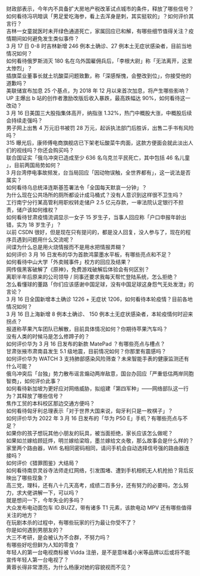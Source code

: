 财政部表示，今年内不具备扩大房地产税改革试点城市的条件，释放了哪些信号？  
如何看待冯巩暗讽「男足爱吃海参，看上去浑身是刺，其实挺软的」？如何评价其言行？  
吉林一女童就医时未开绿色通道死亡，家属回应已和解，有哪些细节值得关注？疫情期间如何避免发生类似事件？  
3 月 17 日 0-8 时吉林新增 246 例本土确诊、27 例本土无症状感染者，目前当地情况如何？  
如何看待俄罗斯消灭 180 名在乌外国雇佣兵后，「李根大尉」称「无法离开，这里太惨烈」？  
插旗菜业董事长就土坑酸菜问题致歉，称「深感惭愧，会整改到位」，你接受他的道歉吗？  
美联储宣布加息 25 个基点，为 2018 年 12 月以来首次加息，将产生哪些影响？  
UP 主爆出 b 站的创作者激励改版后收入暴跌，最高跌幅达 90%，如何看待这一改动？  
3 月 16 日美国三大股指集体高开，纳指涨 1.32%，热门中概股大涨，中概股后续会持续走强吗？  
男子网上出售 4 万元旧书被罚 28 万元，起诉执法部门后胜诉，出售二手书有风险吗？  
315 曝光后，康师傅电商旗舰店已下架老坛酸菜牛肉面，这款方便面会就此淡出人们的视线吗？你还会购买吗？  
联合国证实「俄乌冲突已造成至少 636 名乌克兰平民死亡，其中包括 46 名儿童 」，目前两国局势如何？  
3 月台湾停电事故频发，台当局回应「因动物误触，全世界都有」，这一说法是否属实？  
如何看待乌总统泽连斯基签署法令「全国每天默哀一分钟」？  
为什么现在公共场所的厕所都设计成马桶式？没有人意识到这样很不卫生吗？  
工行南宁分行某高管利用职权转走储户 2.5 亿元存款，一审法院认定银行不担责，储户该如何维权？  
如何看待甘肃疫情流调显示一女子 15 岁生子，当事人回应称「户口申报年龄出错，实为 18 岁生子」？  
以前 CSDN 很好，但是现在只有提问的，都是没人回复，没人参与了，现在的程序员遇到问题用什么交流呢？  
间谍为什么总是用火烧情报而不是用水把情报弄糊？  
如何评价 3 月 16 日发布的华为首款鸿蒙墨水平板，有哪些亮点和不足？  
如何看待中山大学「外卖贼事件」校方的回应及结果？  
网传俄黑客破解了《原神》，免费游戏破解后体验会有何区别？  
离职半年后原来的公司领导 / 同事还要求我每天帮忙登陆系统，怎么拒绝？  
怎么看懂球的董路「你们应该感谢中国足球，没有中国足球这身怨气无处发泄」的言论？  
3 月 16 日全国新增本土确诊 1226 + 无症状 1206，如何看待本轮疫情？目前各地情况如何？  
3 月 16 日上海新增 8 例本土确诊、 150 例本土无症状感染者，本轮疫情何时迎来拐点？  
报道称苹果汽车团队已解散，目前具体情况如何？你期待苹果汽车吗？  
没有人类的时候马是怎么修蹄子的？  
如何评价华为 3 月 16 日发布的新款 MatePad ？有哪些亮点与槽点？  
甘肃张掖市肃南县发生 5.1 级地震，目前情况如何？你那里有震感吗？  
如何评价华为 WATCH 3 支持肺部感染风险筛查？未来智能手表的健康监测还有什么可能？  
俄乌冲突后「台独」势力散布谣言煽动两岸敌意，国台办回应「严重低估两岸同胞智商」，如何评价此事？  
如何看待新加坡为更好应对网络威胁，拟组建「第四军种」——网络部队这一行为？其释放了哪些信号？  
焦作工贸的本科校区那边交通方便吗？  
如何看待匈牙利总理表示「对于世界大国来说，匈牙利只是一枚棋子」？  
如何评价华为 2022 年 3 月 16 日发布的「华为 P50 E」手机？有哪些亮点与不足？  
如果你的孩子想玩其他小朋友的玩具，被当面拒绝，家长应该怎么做呢？  
如果如兰嫁给顾廷烨，明兰嫁给梁晗，墨兰嫁给文炎敬，那么故事会是什么样的？  
家里两个路由器，Wifi 名相同密码相同，请问手机会自动选择信号强的路由器连接吗？  
如何评价《猎罪图鉴》大结局？  
如何看待南京灵谷寺法师走红网络，引发围堵、遭到手机相机无人机抢拍？背后反映出了哪些现象？  
高三党，理科，还有八十几天高考，成绩二百多分，还有努力的必要吗，怎么努力，求大佬讲解一下，可以吗？  
就是想问一下，今年失业的多吗？  
大众发布电动面包车 ID.BUZZ，带有诸多 T1 元素，该款电动 MPV 还有哪些值得关注的地方？  
在玩剧本杀的过程中，有哪些玩家的行为最让你受不了？  
你是如何遇到男朋友的？  
大三不考研，是会被认为不合群，不努力吗？  
有哪些好吃但鲜为人知的零食？  
年轻人的第一台电视商标被 Vidda 注册，是不是意味着小米等品牌以后或将不能宣传年轻人第一台电视了？  
黄蓉长得非常漂亮，为什么杨康对她的容貌视而不见？  
